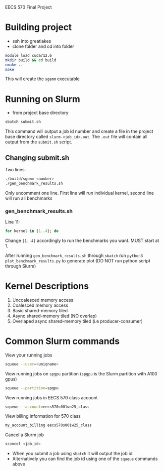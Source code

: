 EECS 570 Final Project

# Building project

* ssh into greatlakes
* clone folder and cd into folder

```bash
module load cuda/12.6
mkdir build && cd build
cmake ..
make 
```

This will create the `sgemm` executable


# Running on Slurm

* from project base directory

```bash
sbatch submit.sh
```

This command will output a job id number and create a file in the project base directory called `slurm-<job_id>.out`. The `.out` file will contain all output from the `submit.sh` script.

## Changing submit.sh

Two lines:

```bash
./build/sgemm <number>
./gen_benchmark_results.sh
```

Only uncomment one line. First line will run individual kernel, second line will run all benchmarks

### gen_benchmark_results.sh

Line 11:
```bash
for kernel in {1..4}; do
```

Change `{1..4}` accordingly to run the benchmarks you want. MUST start at 1.

After running `gen_benchmark_results.sh` through `sbatch` run `python3 plot_benchmark_results.py` to generate plot (DO NOT run python script through Slurm)

# Kernel Descriptions

1) Uncoalesced memory access 
2) Coalesced memory access
3) Basic shared-memory tiled 
4) Async shared-memory tiled (NO overlap)
5) Overlaped async shared-memory tiled (i.e producer-consumer) 


# Common Slurm commands

View your running jobs
```bash
squeue --user=<uniqname>
```

View running jobs on `spgpu` partition (`spgpu` is the Slurm partition with A100 gpus)
```bash
squeue --partition=spgpu
```

View running jobs in EECS 570 class account
```bash
squeue --account=eecs570s001wn25_class
```

View billing information for 570 class
```bash
my_account_billing eecs570s001w25_class
```

Cancel a Slurm job
```bash
scancel <job_id>
```
* When you submit a job using `sbatch` it will output the job id
* Alternatively you can find the job id using one of the `squeue` commands above

